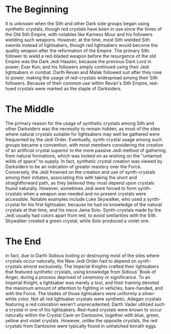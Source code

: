 # The Beginning
It is unknown when the Sith and other Dark side groups began using synthetic crystals, though red crystals have been in use since the times of the Old Sith Empire, with notables like Karness Muur and his followers wielding such weapons.
However, at the time, most Sith wielded Sith swords instead of lightsabers, though red lightsabers would become the quality weapon after the reformation of the Empire.
The primary Sith follower to wield a red-bladed weapon before the resurgence of the old Empire was the Dark Jedi Haazen, because the previous Dark Lord in power; Exar Kun; and his followers simply continued using their Jedi lightsabers in combat.
Darth Revan and Malak followed suit after they rose to power, making the usage of red-crystals widespread among their Sith followers.
Because of their common use within Revan's Sith Empire, red-hued crystals were marked as the staple of Darksiders.

# The Middle
The primary reason for the usage of synthetic crystals among Sith and other Darksiders was the necessity to remain hidden, as most of the sites where natural crystals suitable for lightsabers may well be gathered were frequented by the Jedi Order.
Eventually, synth-crystal usage among such groups became a convention, with most members considering the creation of an artificial crystal superior to the more passive Jedi method of gathering from natural formations, which was looked on as wishing on the "untamed wilds of space" to supply.
In fact, synthetic crystal creation was viewed by Darksiders to be an indication of greater mastery over the Force.
Conversely, the Jedi frowned on the creation and use of synth-crystals among their initiates, associating this with taking the short and straightforward path, as they believed they must depend upon crystals found naturally.
However, sometimes Jedi were forced to form synth-crystals when a weapon was needed and no present crystals were accessible.
Notable examples include Luke Skywalker, who used a synth-crystal for his first lightsaber, because he had no knowledge of the natural crystals at that time, and his niece Jaina Solo.
Synth-crystals made by the Jedi usually had colors apart from red, to avoid similarities with the Sith.
Skywalker created a green crystal, while Solo produced a violet one.



# The End
In fact, due to Darth Sidious looting or destroying most of the sites where crystals occur naturally, the New Jedi Order had to depend on synth-crystals almost exclusively.
The Imperial Knights crafted their lightsabers that featured synthetic crystals, using knowledge from Sidious' Book of Anger, during a process deprived of ceremony or significance.
To an Imperial Knight, a lightsaber was merely a tool, and their training devoted the maximum amount of attention to fighting in vehicles, bare-handed, and with the Force.
The blades of those lightsabers were uniformly a silver-white color.
Not all red lightsaber crystals were synthetic.
Adegan crystals featuring a red coloration weren't unprecedented; Darth Vader utilized such a crystal in one of his lightsabers.
Red-hued crystals were known to occur naturally within the Crystal Cave on Dantooine, together with blue, green, yellow and violet crystals.
However, unlike the opposite crystals, the red crystals from Dantooine were typically found in unhatched kinrath eggs.